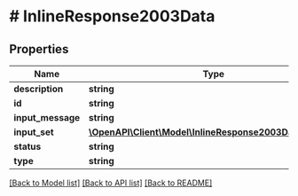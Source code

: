 # # InlineResponse2003Data

## Properties

Name | Type | Description | Notes
------------ | ------------- | ------------- | -------------
**description** | **string** |  | [optional]
**id** | **string** |  | [optional]
**input_message** | **string** |  | [optional]
**input_set** | [**\OpenAPI\Client\Model\InlineResponse2003DataInputSet**](InlineResponse2003DataInputSet.md) |  | [optional]
**status** | **string** |  | [optional]
**type** | **string** |  | [optional]

[[Back to Model list]](../../README.md#models) [[Back to API list]](../../README.md#endpoints) [[Back to README]](../../README.md)
